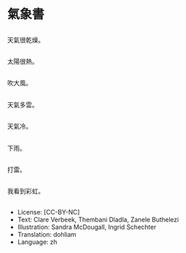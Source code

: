 # 氣象書

##
天氣很乾燥。

##
太陽很熱。

##
吹大風。

##
天氣多雲。

##
天氣冷。

##
下雨。

##
打雷。

##
我看到彩虹。

##
* License: [CC-BY-NC]
* Text: Clare Verbeek, Thembani Dladla, Zanele Buthelezi
* Illustration: Sandra McDougall, Ingrid Schechter
* Translation: dohliam
* Language: zh
